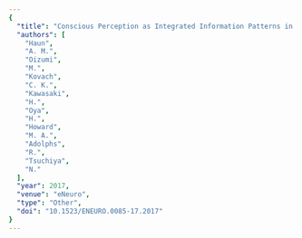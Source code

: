 ```yaml
---
{
  "title": "Conscious Perception as Integrated Information Patterns in Human Electrocorticography",
  "authors": [
    "Haun",
    "A. M.",
    "Oizumi",
    "M.",
    "Kovach",
    "C. K.",
    "Kawasaki",
    "H.",
    "Oya",
    "H.",
    "Howard",
    "M. A.",
    "Adolphs",
    "R.",
    "Tsuchiya",
    "N."
  ],
  "year": 2017,
  "venue": "eNeuro",
  "type": "Other",
  "doi": "10.1523/ENEURO.0085-17.2017"
}
---
```

